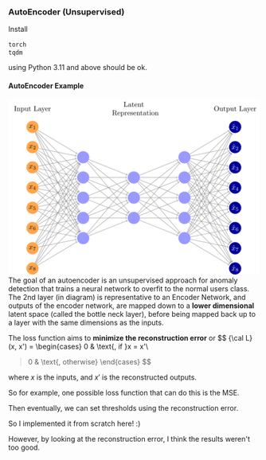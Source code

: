 ### AutoEncoder (Unsupervised)

Install 
```
torch
tqdm
```

using Python 3.11 and above should be ok.

#### AutoEncoder Example
![alt text](image.png)
The goal of an autoencoder is an unsupervised approach for anomaly detection that trains a neural network to overfit to the normal users class. The 2nd layer (in diagram) is representative to an Encoder Network, and outputs of the encoder network, are mapped down to a **lower dimensional** latent space (called the bottle neck layer), before being mapped back up to a layer with the same dimensions as the inputs.

The loss function aims to **minimize the reconstruction error** or 
$$
{\cal L}(x, x') = \begin{cases}
0 & \text{, if }x = x'\\
> 0 & \text{, otherwise} 
\end{cases} 
$$

where $x$ is the inputs, and $x'$ is the reconstructed outputs.

So for example, one possible loss function that can do this is the MSE.

Then eventually, we can set thresholds using the reconstruction error.


So I implemented it from scratch here! :)

However, by looking at the reconstruction error, I think the results weren't too good.


